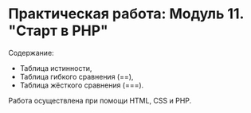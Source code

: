  # Практическая работа: Модуль 11. "Старт в PHP"

Содержание:

* Таблица истинности,
* Таблица гибкого сравнения (==),
* Таблица жёсткого сравнения (===).

Работа осуществлена при помощи HTML, CSS и PHP.
